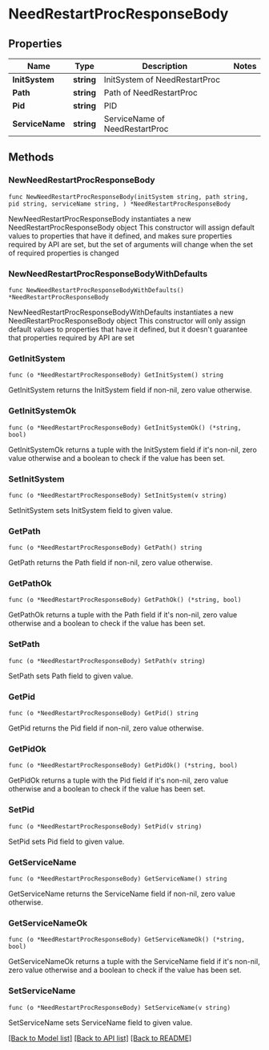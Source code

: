 # NeedRestartProcResponseBody

## Properties

Name | Type | Description | Notes
------------ | ------------- | ------------- | -------------
**InitSystem** | **string** | InitSystem of NeedRestartProc | 
**Path** | **string** | Path of NeedRestartProc | 
**Pid** | **string** | PID | 
**ServiceName** | **string** | ServiceName of NeedRestartProc | 

## Methods

### NewNeedRestartProcResponseBody

`func NewNeedRestartProcResponseBody(initSystem string, path string, pid string, serviceName string, ) *NeedRestartProcResponseBody`

NewNeedRestartProcResponseBody instantiates a new NeedRestartProcResponseBody object
This constructor will assign default values to properties that have it defined,
and makes sure properties required by API are set, but the set of arguments
will change when the set of required properties is changed

### NewNeedRestartProcResponseBodyWithDefaults

`func NewNeedRestartProcResponseBodyWithDefaults() *NeedRestartProcResponseBody`

NewNeedRestartProcResponseBodyWithDefaults instantiates a new NeedRestartProcResponseBody object
This constructor will only assign default values to properties that have it defined,
but it doesn't guarantee that properties required by API are set

### GetInitSystem

`func (o *NeedRestartProcResponseBody) GetInitSystem() string`

GetInitSystem returns the InitSystem field if non-nil, zero value otherwise.

### GetInitSystemOk

`func (o *NeedRestartProcResponseBody) GetInitSystemOk() (*string, bool)`

GetInitSystemOk returns a tuple with the InitSystem field if it's non-nil, zero value otherwise
and a boolean to check if the value has been set.

### SetInitSystem

`func (o *NeedRestartProcResponseBody) SetInitSystem(v string)`

SetInitSystem sets InitSystem field to given value.


### GetPath

`func (o *NeedRestartProcResponseBody) GetPath() string`

GetPath returns the Path field if non-nil, zero value otherwise.

### GetPathOk

`func (o *NeedRestartProcResponseBody) GetPathOk() (*string, bool)`

GetPathOk returns a tuple with the Path field if it's non-nil, zero value otherwise
and a boolean to check if the value has been set.

### SetPath

`func (o *NeedRestartProcResponseBody) SetPath(v string)`

SetPath sets Path field to given value.


### GetPid

`func (o *NeedRestartProcResponseBody) GetPid() string`

GetPid returns the Pid field if non-nil, zero value otherwise.

### GetPidOk

`func (o *NeedRestartProcResponseBody) GetPidOk() (*string, bool)`

GetPidOk returns a tuple with the Pid field if it's non-nil, zero value otherwise
and a boolean to check if the value has been set.

### SetPid

`func (o *NeedRestartProcResponseBody) SetPid(v string)`

SetPid sets Pid field to given value.


### GetServiceName

`func (o *NeedRestartProcResponseBody) GetServiceName() string`

GetServiceName returns the ServiceName field if non-nil, zero value otherwise.

### GetServiceNameOk

`func (o *NeedRestartProcResponseBody) GetServiceNameOk() (*string, bool)`

GetServiceNameOk returns a tuple with the ServiceName field if it's non-nil, zero value otherwise
and a boolean to check if the value has been set.

### SetServiceName

`func (o *NeedRestartProcResponseBody) SetServiceName(v string)`

SetServiceName sets ServiceName field to given value.



[[Back to Model list]](../README.md#documentation-for-models) [[Back to API list]](../README.md#documentation-for-api-endpoints) [[Back to README]](../README.md)


